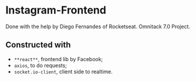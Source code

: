 # Instagram-Frontend
Done with the help by Diego Fernandes of Rocketseat. Omnitack 7.0 Project.

## Constructed with
- `**react**`, frontend lib by Facebook;
- `axios`, to do requests;
- `socket.io-client`, client side to realtime.
